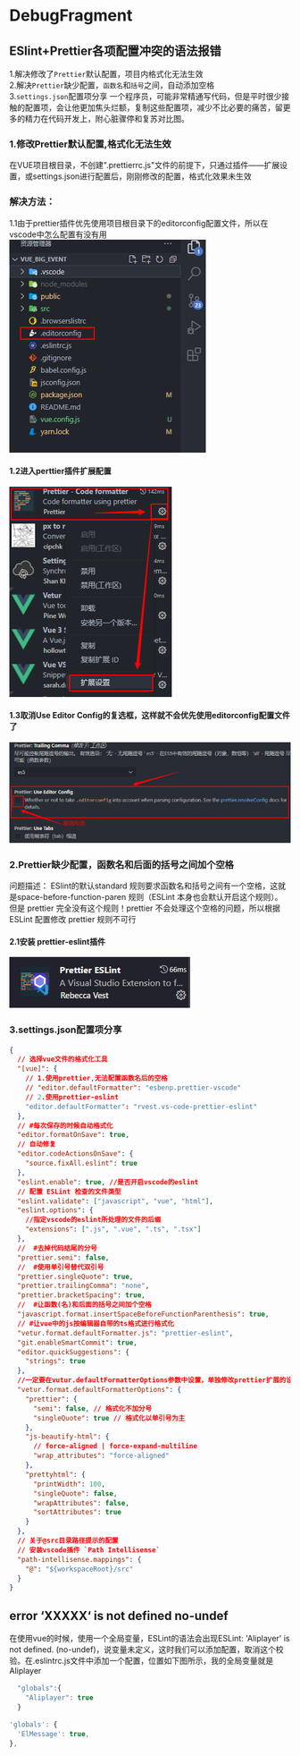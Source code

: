 # DebugFragment
## ESlint+Prettier各项配置冲突的语法报错
1.解决修改了<code>Prettier</code>默认配置，项目内格式化无法生效<br>
2.解决<code>Prettier</code>缺少配置，<code>函数名</code>和<code>括号</code>之间，自动添加空格<br>
3.<code>settings.json</code>配置项分享
一个程序员，可能非常精通写代码，但是平时很少接触的配置项，会让他更加焦头烂额，复制这些配置项，减少不比必要的痛苦，留更多的精力在代码开发上，附心脏骤停和复苏对比图。

### 1.修改Prettier默认配置,格式化无法生效
在VUE项目根目录，不创建".prettierrc.js"文件的前提下，只通过插件——扩展设置，或settings.json进行配置后，刚刚修改的配置，格式化效果未生效
### 解决方法：
1.1由于prettier插件优先使用项目根目录下的editorconfig配置文件，所以在vscode中怎么配置有没有用
![An image](./image/2278193-20211106155457857-1939313429.png)
#### 1.2进入perttier插件扩展配置
![An image](./image/2.png)
#### 1.3取消Use Editor Config的复选框，这样就不会优先使用editorconfig配置文件了
![An image](./image/3.png)
### 2.Prettier缺少配置，函数名和后面的括号之间加个空格
问题描述：
ESlint的默认standard 规则要求函数名和括号之间有一个空格，这就是space-before-function-paren 规则（ESLint 本身也会默认开启这个规则）。 但是 prettier 完全没有这个规则！prettier 不会处理这个空格的问题，所以根据 ESLint 配置修改 prettier 规则不可行
#### 2.1安装 prettier-eslint插件
![An image](./image/4.png)
### 3.settings.json配置项分享
```json
{
  // 选择vue文件的格式化工具
  "[vue]": {
    // 1.使用prettier,无法配置函数名后的空格
    // "editor.defaultFormatter": "esbenp.prettier-vscode"
    // 2.使用prettier-eslint
    "editor.defaultFormatter": "rvest.vs-code-prettier-eslint"
  },
  // #每次保存的时候自动格式化
  "editor.formatOnSave": true,
  // 自动修复
  "editor.codeActionsOnSave": {
    "source.fixAll.eslint": true
  },
  "eslint.enable": true, //是否开启vscode的eslint
  // 配置 ESLint 检查的文件类型
  "eslint.validate": ["javascript", "vue", "html"],
  "eslint.options": {
    //指定vscode的eslint所处理的文件的后缀
    "extensions": [".js", ".vue", ".ts", ".tsx"]
  },
  //  #去掉代码结尾的分号
  "prettier.semi": false,
  //  #使用单引号替代双引号
  "prettier.singleQuote": true,
  "prettier.trailingComma": "none",
  "prettier.bracketSpacing": true,
  //  #让函数(名)和后面的括号之间加个空格
  "javascript.format.insertSpaceBeforeFunctionParenthesis": true,
  // #让vue中的js按编辑器自带的ts格式进行格式化
  "vetur.format.defaultFormatter.js": "prettier-eslint",
  "git.enableSmartCommit": true,
  "editor.quickSuggestions": {
    "strings": true
  },
  //一定要在vutur.defaultFormatterOptions参数中设置，单独修改prettier扩展的设置是无法解决这个问题的，因为perttier默认忽略了vue文件（事实上从忽略列表移除vue也不能解决这个问题）
  "vetur.format.defaultFormatterOptions": {
    "prettier": {
      "semi": false, // 格式化不加分号
      "singleQuote": true // 格式化以单引号为主
    },
    "js-beautify-html": {
      // force-aligned | force-expand-multiline
      "wrap_attributes": "force-aligned"
    },
    "prettyhtml": {
      "printWidth": 100,
      "singleQuote": false,
      "wrapAttributes": false,
      "sortAttributes": true
    }
  },
  // 关于@src目录路径提示的配置
  // 安装vscode插件 `Path Intellisense`
  "path-intellisense.mappings": {
    "@": "${workspaceRoot}/src"
  }
}
```
## error ‘XXXXX‘ is not defined no-undef
在使用vue的时候，使用一个全局变量，ESLint的语法会出现ESLint: 'Aliplayer' is not defined. (no-undef)，说变量未定义，这时我们可以添加配置，取消这个校验。在.eslintrc.js文件中添加一个配置，位置如下图所示，我的全局变量就是Aliplayer
```js
  "globals":{
    "Aliplayer": true
  }
  ```
  ```js
  'globals': {
    'ElMessage': true,
  },
  ```